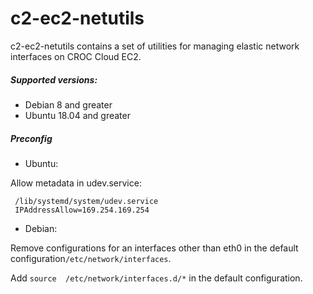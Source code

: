 # c2-ec2-netutils
c2-ec2-netutils contains a set of utilities for managing elastic network interfaces on CROC Cloud EC2.

##### Supported versions:
 - Debian 8 and greater
 - Ubuntu 18.04 and greater

##### Preconfig
   * Ubuntu:
        
Allow metadata in udev.service:
   ```  
    /lib/systemd/system/udev.service
    IPAddressAllow=169.254.169.254
   ```
   * Debian:

Remove configurations for an interfaces other than eth0 in the default configuration```/etc/network/interfaces```.

Add ```source  /etc/network/interfaces.d/*``` in the default configuration.
 